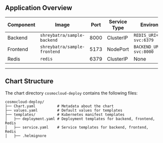 ## **Application Overview**  

| Component   | Image                          | Port   | Service Type  | Environment Variables                  |
|-------------|--------------------------------|--------|---------------|----------------------------------------|
| Backend     | `shreybatra/sample-backend`   | 8000   | ClusterIP     | `REDIS_URI=redis://redis-svc:6379`     |
| Frontend    | `shreybatra/sample-frontend`  | 5173   | NodePort      | `BACKEND_URL=http://backend-svc:8000` |
| Redis       | `redis`                       | 6379   | ClusterIP     | None                                   |  


---

## Chart Structure

The chart directory `cosmocloud-deploy` contains the following files:

```plaintext
cosmocloud-deploy/
├── Chart.yaml          # Metadata about the chart
├── values.yaml         # Default values for templates
├── templates/          # Kubernetes manifest templates
│   ├── deployment.yaml # Deployment templates for backend, frontend, Redis
│   ├── service.yaml    # Service templates for backend, frontend, Redis
│   ├── .helmignore



